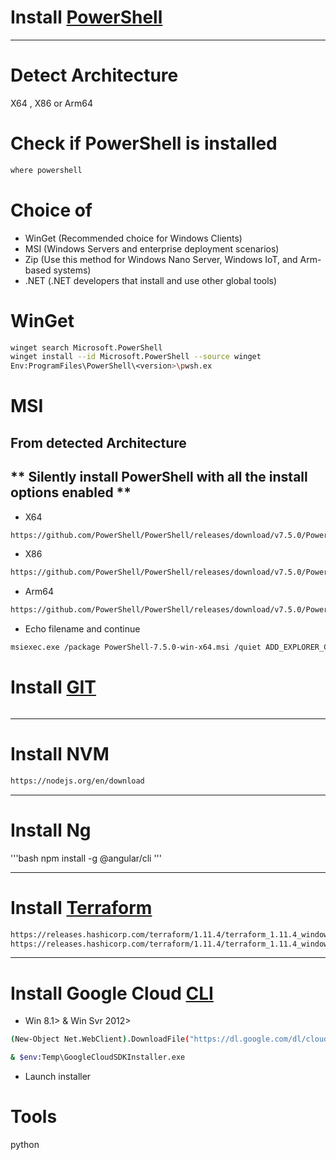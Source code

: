 # Install [PowerShell](https://learn.microsoft.com/en-us/powershell/scripting/install/installing-powershell-on-windows?view=powershell-7.5)

---

# Detect Architecture
X64 , X86 or Arm64

# Check if PowerShell is installed
```cmd
where powershell
```
# Choice of 
- WinGet (Recommended choice for Windows Clients)
- MSI (Windows Servers and enterprise deployment scenarios)
- Zip (Use this method for Windows Nano Server, Windows IoT, and Arm-based systems)
- .NET (.NET developers that install and use other global tools)
# WinGet
```bash
winget search Microsoft.PowerShell
winget install --id Microsoft.PowerShell --source winget
Env:ProgramFiles\PowerShell\<version>\pwsh.ex
```
# MSI
## From detected Architecture
## ** Silently install PowerShell with all the install options enabled **
- X64
```bash
https://github.com/PowerShell/PowerShell/releases/download/v7.5.0/PowerShell-7.5.0-win-x64.zip
```
- X86
```bash
https://github.com/PowerShell/PowerShell/releases/download/v7.5.0/PowerShell-7.5.0-win-x86.msi
```
- Arm64
```bash
https://github.com/PowerShell/PowerShell/releases/download/v7.5.0/PowerShell-7.5.0-win-arm64.msi
```
- Echo filename and continue
```bash
msiexec.exe /package PowerShell-7.5.0-win-x64.msi /quiet ADD_EXPLORER_CONTEXT_MENU_OPENPOWERSHELL=1 ADD_FILE_CONTEXT_MENU_RUNPOWERSHELL=1 ENABLE_PSREMOTING=1 REGISTER_MANIFEST=1 USE_MU=1 ENABLE_MU=1 ADD_PATH=1
```
# Install [GIT]()
```bash
```

---

# Install NVM
```bash
https://nodejs.org/en/download
```

---

# Install Ng
'''bash
npm install -g @angular/cli
'''

---

# Install [Terraform](https://developer.hashicorp.com/terraform/install)
```bash
https://releases.hashicorp.com/terraform/1.11.4/terraform_1.11.4_windows_386.zip
https://releases.hashicorp.com/terraform/1.11.4/terraform_1.11.4_windows_amd64.zip
```

---

# Install Google Cloud [CLI](https://cloud.google.com/sdk/docs/install#windows)
- Win 8.1> & Win Svr 2012>
```bash
(New-Object Net.WebClient).DownloadFile("https://dl.google.com/dl/cloudsdk/channels/rapid/GoogleCloudSDKInstaller.exe", "$env:Temp\GoogleCloudSDKInstaller.exe")

& $env:Temp\GoogleCloudSDKInstaller.exe
```
- Launch installer

# Tools
python




